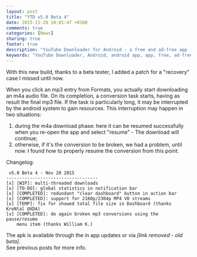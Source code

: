 ```yaml
---
layout: post
title: "YTD v5.0 Beta 4"
date: 2015-11-20 10:01:47 +0100
comments: true
categories: [News]
sharing: true
footer: true
description: "YouTube Downloader for Android - a free and ad-free app - new version"
keywords: "YouTube Downloader, Android, android app, app, free, ad-free, no ads, dentex, XDA, XDA_dentex, twidentex, YouTube, downloader, FFmpeg, audio, music, video, extraction, mp3, easy, dentex, 1080p, 720p, 480p, HD, 4K, 3gp, webm, mp4, m4a, ogg, flv, opus, 360°, 3D"
---
```

With this new build, thanks to a beta tester, I added a patch for a "recovery" case I missed until now.

When you click an mp3 entry from Formats, you actually start downloading an m4a audio file. On its completion, a conversion task starts, having as result the final mp3 file. If the task is particularly long, it may be interrupted by the android system to gain resources. This interruption may happen in two situations:    
1) during the m4a download phase: here it can be resumed successfully when you re-open the app and select "resume" - The download will continue;    
2) otherwise, if it's the conversion to be broken, we had a problem, until now. I found how to properly resume the conversion from this point.

Changelog:

     v5.0 Beta 4 - Nov 20 2015
    -----------------------------------
    [x] [WIP]: multi-threaded downloads
    [x] [TO-DO]: global statistics in notification bar
    [x] [COMPLETED]: redundant "clear dashboard" button in action bar
    [x] [COMPLETED]: support for 2160p/2304p MP4 VO streams
    [x] [TEMP]: fix for showed total file size in Dashboard (thanks  KreNtal @XDA)
    [x] [COMPLETED]: do again broken mp3 conversions using the pause/resume 
        menu item (thanks William K.)

The apk is available through the in app updates or via *[link removed - old beta]*.    
See previous posts for more info.
